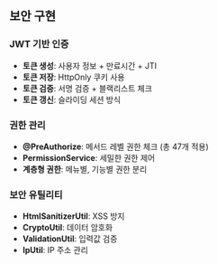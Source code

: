 
## 보안 구현

### JWT 기반 인증
- **토큰 생성**: 사용자 정보 + 만료시간 + JTI
- **토큰 저장**: HttpOnly 쿠키 사용
- **토큰 검증**: 서명 검증 + 블랙리스트 체크
- **토큰 갱신**: 슬라이딩 세션 방식

### 권한 관리
- **@PreAuthorize**: 메서드 레벨 권한 체크 (총 47개 적용)
- **PermissionService**: 세밀한 권한 제어
- **계층형 권한**: 메뉴별, 기능별 권한 분리

### 보안 유틸리티
- **HtmlSanitizerUtil**: XSS 방지
- **CryptoUtil**: 데이터 암호화
- **ValidationUtil**: 입력값 검증
- **IpUtil**: IP 주소 관리